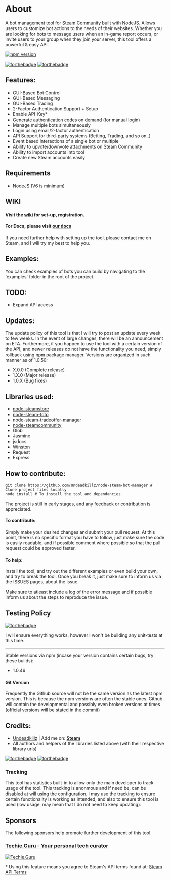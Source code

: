 # About
A bot management tool for [Steam Community](http://www.steamcommunity.com) built with NodeJS. Allows users to customize bot actions to the needs of their websites. Whether you are looking for bots to message users when an in-game report occurs, or invite users to your group when they join your server, this tool offers a powerful & easy API.



[![npm version](https://badge.fury.io/js/node-steam-bot-manager.svg)](https://badge.fury.io/js/node-steam-bot-manager)



[![forthebadge](http://forthebadge.com/images/badges/uses-js.svg)](http://forthebadge.com)
[![forthebadge](http://forthebadge.com/images/badges/built-with-love.svg)](http://forthebadge.com)

## Features:
- GUI-Based Bot Control
- GUI-Based Messaging
- GUI-Based Trading
- 2-Factor Authentication Support + Setup
- Enable API-Key*
- Generate authentication codes on demand (for manual login)
- Manage multiple bots simultaneously
- Login using email/2-factor authentication
- API Support for third-party systems (Betting, Trading, and so on..)
- Event based interactions of a single bot or multiple
- Ability to upvote/downvote attachments on Steam Community
- Ability to import accounts into tool 
- Create new Steam accounts easily


## Requirements
- NodeJS (V6 is minimum)

## WIKI
#### Visit the [wiki](https://github.com/Undeadkillz/node-steam-bot-manager/wiki) for set-up, registration.

#### For Docs, please visit [our docs](http://undeadkillz.github.io/node-steam-bot-manager/docs)
 If you need further help with setting up the tool, please contact me on Steam, and I will try my best to help you.

## Examples:
You can check examples of bots you can build by navigating to the 'examples' folder in the root of the project.


## TODO:
- Expand API access

## Updates:
The update policy of this tool is that I will try to post an update every week to few weeks. In the event of large changes, there will be an announcement on ETA. Furthermore, if you happen to use the tool with a certain version of the API, and newer releases do not have the functionality you need, simply rollback using npm package manager. 
Versions are organized in such manner as of 1.0.50:
- X.0.0 (Complete release)
- 1.X.0 (Major release)
- 1.0.X (Bug fixes)


## Libraries used:
- [node-steamstore](https://github.com/DoctorMcKay/node-steamstore)
- [node-steam-totp](https://github.com/DoctorMcKay/node-steam-totp)
- [node-steam-tradeoffer-manager](https://github.com/DoctorMcKay/node-steam-tradeoffer-manager)
- [node-steamcommunity](https://github.com/DoctorMcKay/node-steamcommunity)
- Glob
- Jasmine
- jsdocs
- Winston
- Request
- Express
## How to contribute:
~~~
git clone https://github.com/Undeadkillz/node-steam-bot-manager # Clone project files locally
node install # To install the tool and dependancies
~~~
The project is still in early stages, and any feedback or contribution is appreciated.

#### To contribute:
Simply make your desired changes and submit your pull request. At this point, there is no specific format you have to follow, just make sure the code is easily readable, and if possible comment where possible so that the pull request could be approved faster.

#### To help:
Install the tool, and try out the different examples or even build your own, and try to break the tool. Once you break it, just make sure to inform us via the ISSUES pages, about the issue.

Make sure to atleast include a log of the error message and if possible inform us about the steps to reproduce the issue.

## Testing Policy
[![forthebadge](http://forthebadge.com/images/badges/fuck-it-ship-it.svg)](http://forthebadge.com)

I will ensure everything works, however I won't be building any unit-tests at this time.

---
Stable versions via npm (incase your version contains certain bugs, try these builds):
- 1.0.46

#### Git Version
Frequently the Github source will not be the same version as the latest npm version. This is because the npm versions are often the stable ones. Github will contain the developmental and possibly even broken versions at times (official versions will be stated in the commit)

## Credits:
- [Undeadkillz](https://github.com/Undeadkillz) | Add me on: **[Steam](http://steamcommunity.com/profiles/76561198042954517/)**
- All authors and helpers of the libraries listed above (with their respective library urls)

[![forthebadge](http://forthebadge.com/images/badges/powered-by-water.svg)](http://forthebadge.com)
[![forthebadge](http://forthebadge.com/images/badges/gluten-free.svg)](http://forthebadge.com)


### Tracking
This tool has statistics built-in to allow only the main developer to track usage of the tool. This tracking is anonmous and if need be, can be disabled at will using the configuration. I may use the tracking to ensure certain functionality is working as intended, and also to ensure this tool is used (low usage, may mean that I do not need to keep updating).


## Sponsors
The following sponsors help promote further development of this tool.

### [Techie.Guru - Your personal tech curator](https://techie.guru)
[![Techie.Guru](https://i1.wp.com/techie.guru/wp-content/uploads/2017/06/cropped-1-e1497505364696.png)](https://techie.guru)

\* Using this feature means you agree to Steam's API terms found at: [Steam API Terms](http://steamcommunity.com/dev/apiterms)
